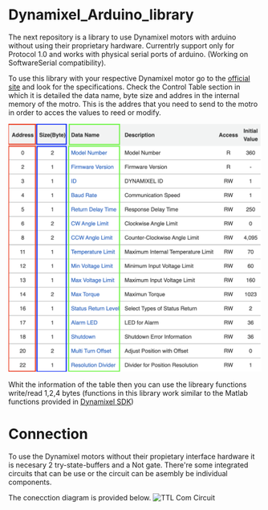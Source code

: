 # Dynamixel_Arduino_library
The next repository is a library to use Dynamixel motors with arduino without using their proprietary hardware. 
Currentrly support only for Protocol 1.0 and works with physical serial ports of arduino. (Working on SoftwareSerial compatibility).

To use this library with your respective Dynamixel motor go to the [official site](https://emanual.robotis.com/docs/en/dxl/) and look for the specifications. Check the Control Table section in which it is detailed the data name, byte size and addres in the internal memory of the motro. This is the addres that you need to send to the motro in order to acces the values to reed or modify.

![Control table](https://github.com/TulioCarmona/Dynamixel_Arduino_library/blob/main/control_table.png)

Whit the information of the table then you can use the libreary functions write/read 1,2,4 bytes (functions in this library work similar to the Matlab functions provided in [Dynamixel SDK](https://emanual.robotis.com/docs/en/software/dynamixel/dynamixel_sdk/overview/))

# Connection
To use the Dynamixel motors without their propietary interface hardware it is necesary 2 try-state-buffers and a Not gate. There're some integrated circuits that can be use or the circuit can be asembly be individual components.

The conecction diagram is provided below.
![TTL Com Circuit](https://emanual.robotis.com/assets/images/dxl/ttl_circuit.png)
